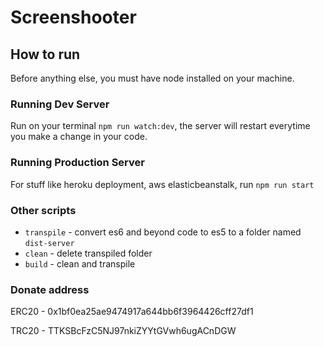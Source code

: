 # Screenshooter

## How to run

Before anything else, you must have node installed on your machine.

### Running Dev Server

Run on your terminal `npm run watch:dev`, the server will restart everytime you make a change in your code.

### Running Production Server

For stuff like heroku deployment, aws elasticbeanstalk, run `npm run start`

### Other scripts

* `transpile` - convert es6 and beyond code to es5 to a folder named `dist-server`
* `clean` - delete transpiled folder
* `build` - clean and transpile
### Donate address

ERC20 - 0x1bf0ea25ae9474917a644bb6f3964426cff27df1

TRC20 - TTKSBcFzC5NJ97nkiZYYtGVwh6ugACnDGW
